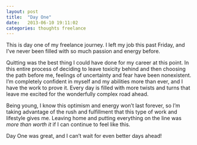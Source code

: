```yaml
---
layout: post
title:  "Day One"
date:   2013-06-10 19:11:02
categories: thoughts freelance
---
```

This is day one of my freelance journey. I left my job this past Friday, and I’ve never been filled with so much passion and energy before.

Quitting was the best thing I could have done for my career at this point. In this entire process of deciding to leave toxicity behind and then choosing the path before me, feelings of uncertainty and fear have been nonexistent. I’m completely confident in myself and my abilities more than ever, and I have the work to prove it. Every day is filled with more twists and turns that leave me excited for the wonderfully complex road ahead. 

Being young, I know this optimism and energy won’t last forever, so I’m taking advantage of the rush and fulfillment that this type of work and lifestyle gives me. Leaving home and putting everything on the line was *more than worth it* if I can continue to feel like this.

Day One was great, and I can’t wait for even better days ahead!